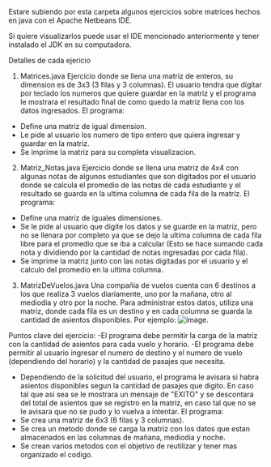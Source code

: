 Estare subiendo por esta carpeta algunos ejercicios sobre matrices hechos en java con el Apache Netbeans IDE.

Si quiere visualizarlos puede usar el IDE mencionado anteriormente y tener instalado el JDK en su computadora.

Detalles de cada ejericio
1. Matrices.java
Ejercicio donde se llena una matriz de enteros, su dimension es de 3x3 (3 filas y 3 columnas). El usuario tendra que digitar por teclado los numeros que quiere guardar en la matriz y el programa le mostrara el resultado final de como quedo la matriz llena con los datos ingresados. El programa:
- Define una matriz de igual dimension.
- Le pide al usuario los numero de tipo entero que quiera ingresar y guardar en la matriz.
- Se imprime la matriz para su completa visualizacion.

2. Matriz_Notas.java
Ejercicio donde se llena una matriz de 4x4 con algunas notas de algunos estudiantes que son digitados por el usuario donde se calcula el promedio de las notas de cada estudiante y el resultado se guarda en la ultima columna de cada fila de la matriz.
El programa:
- Define una matriz de iguales dimensiones.
- Se le pide al usuario que digite los datos y se guarde en la matriz, pero no se llenara por completo ya que se dejo la ultima columna de cada fila libre para el promedio que se iba a calcular (Esto se hace sumando cada nota y dividiendo por la cantidad de notas ingresadas por cada fila).
- Se imprime la matriz junto con las notas digitadas por el usuario y el calculo del promedio en la ultima columna.

3. MatrizDeVuelos.java
Una compañia de vuelos cuenta con 6 destinos a los que realiza 3 vuelos diariamente, uno por la mañana, otro al mediodia y otro por la noche. Para administrar estos datos, utiliza una matriz, donde cada fila es un destino y en cada columna se guarda la cantidad de asientos disponibles. Por ejemplo:
![image](https://github.com/Aalbafica/Practice_Exercise/assets/162754467/2619cde3-1759-448b-9476-4627d993a1b5).

Puntos clave del ejercicio:
-El programa debe permitir la carga de la matriz con la cantidad de asientos para cada vuelo y horario.
-El programa debe permitir al usuario ingresar el numero de destino y el numero de vuelo (dependiendo del horario) y la cantidad de pasajes que necesita.
- Dependiendo de la solicitud del usuario, el programa le avisara si habra asientos disponibles segun la cantidad de pasajes que digito. En caso tal que asi sea se le mostrara un mensaje de "EXITO" y se descontara del total de asientos que se registro en la matriz, en caso tal que no se le avisara que no se pudo y lo vuelva a intentar.
El programa:
- Se crea una matriz de 6x3 (6 filas y 3 columnas).
- Se crea un metodo donde se carga la matriz con los datos que estan almacenados en las columnas de mañana, mediodia y noche.
- Se crean varios metodos con el objetivo de reutilizar y tener mas organizado el codigo.
